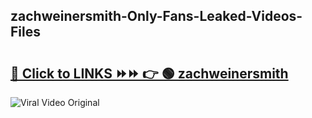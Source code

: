 
 ## zachweinersmith-Only-Fans-Leaked-Videos-Files

# <h2><a href="https://mediaupload.pro?zachweinersmith">🔗 Click to LINKS ⏩⏩ 👉 🟢 zachweinersmith </a></h2>

<a href="https://mediaupload.pro?zachweinersmith" rel="nofollow" data-target="animated-image.originalLink"><img src="https://i.ibb.co.com/xMMVF88/686577567.gif" alt="Viral Video Original" style="max-width: 100%; display: inline-block;" data-target="animated-image.originalImage"></a>